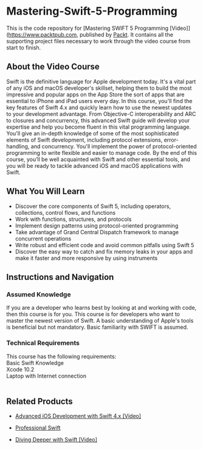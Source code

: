 # Mastering-Swift-5-Programming

This is the code repository for [Mastering SWIFT 5 Programming [Video]](https://www.packtpub.com, published by [Packt](https://www.packtpub.com/?utm_source=github). It contains all the supporting project files necessary to work through the video course from start to finish.
## About the Video Course
Swift is the definitive language for Apple development today. It's a vital part of any iOS and macOS developer's skillset, helping them to build the most impressive and popular apps on the App Store the sort of apps that are essential to iPhone and iPad users every day.
In this course, you'll find the key features of Swift 4.x and quickly learn how to use the newest updates to your development advantage. From Objective-C interoperability and ARC to closures and concurrency, this advanced Swift guide will develop your expertise and help you become fluent in this vital programming language.
You'll give an in-depth knowledge of some of the most sophisticated elements of Swift development, including protocol extensions, error-handling, and concurrency. You'll implement the power of protocol-oriented programming to write flexible and easier to manage code. 
By the end of this course, you’ll be well acquainted with Swift and other essential tools, and you will be ready to tackle advanced iOS and macOS applications with Swift.

<H2>What You Will Learn</H2>
<DIV class=book-info-will-learn-text>
<UL>
<LI>Discover the core components of Swift 5, including operators, collections, control flows, and functions
<LI>Work with functions, structures, and protocols
<LI>Implement design patterns using protocol-oriented programming
<LI>Take advantage of Grand Central Dispatch framework to manage concurrent operations
<LI>Write robust and efficient code and avoid common pitfalls using Swift 5
<LI>Discover the easy way to catch and fix memory leaks in your apps and make it faster and more responsive by using instruments
</LI></UL></DIV>

## Instructions and Navigation
### Assumed Knowledge
If you are a developer who learns best by looking at and working with code, then this course is for you. This course is for developers who want to master the newest version of Swift. A basic understanding of Apple's tools is beneficial but not mandatory. Basic familiarity with SWIFT is assumed.	

### Technical Requirements
This course has the following requirements:<br/>
Basic Swift Knowledge<br/>
Xcode 10.2<br/>
Laptop with Internet connection <br/>
 <br/> 






## Related Products
* [Advanced iOS Development with Swift 4.x [Video]](https://prod.packtpub.com/in/web-development/advanced-ios-development-swift-4x-video)

* [Professional Swift](https://prod.packtpub.com/in/application-development/professional-swift)

* [Diving Deeper with Swift [Video]](https://prod.packtpub.com/in/application-development/diving-deeper-swift-video)
